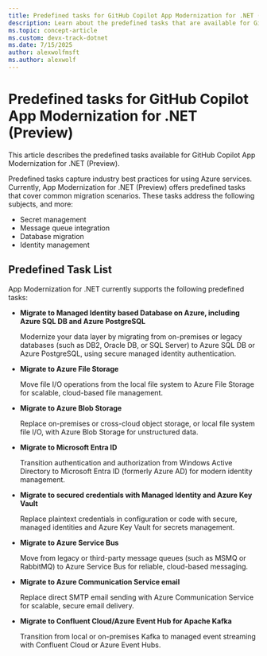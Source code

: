 ```yaml
---
title: Predefined tasks for GitHub Copilot App Modernization for .NET (Preview)
description: Learn about the predefined tasks that are available for GitHub Copilot App Modernization for .NET
ms.topic: concept-article
ms.custom: devx-track-dotnet
ms.date: 7/15/2025
author: alexwolfmsft
ms.author: alexwolf
---
```


# Predefined tasks for GitHub Copilot App Modernization for .NET (Preview)

This article describes the predefined tasks available for GitHub Copilot App Modernization for .NET (Preview).

Predefined tasks capture industry best practices for using Azure services. Currently, App Modernization for .NET (Preview) offers predefined tasks that cover common migration scenarios. These tasks address the following subjects, and more:

- Secret management
- Message queue integration
- Database migration
- Identity management

## Predefined Task List

App Modernization for .NET currently supports the following predefined tasks:

- **Migrate to Managed Identity based Database on Azure, including Azure SQL DB and Azure PostgreSQL**
  
  Modernize your data layer by migrating from on-premises or legacy databases (such as DB2, Oracle DB, or SQL Server) to Azure SQL DB or Azure PostgreSQL, using secure managed identity authentication.

- **Migrate to Azure File Storage**
  
  Move file I/O operations from the local file system to Azure File Storage for scalable, cloud-based file management.

- **Migrate to Azure Blob Storage**
  
  Replace on-premises or cross-cloud object storage, or local file system file I/O, with Azure Blob Storage for unstructured data.

- **Migrate to Microsoft Entra ID**
  
  Transition authentication and authorization from Windows Active Directory to Microsoft Entra ID (formerly Azure AD) for modern identity management.

- **Migrate to secured credentials with Managed Identity and Azure Key Vault**
  
  Replace plaintext credentials in configuration or code with secure, managed identities and Azure Key Vault for secrets management.

- **Migrate to Azure Service Bus**
  
  Move from legacy or third-party message queues (such as MSMQ or RabbitMQ) to Azure Service Bus for reliable, cloud-based messaging.

- **Migrate to Azure Communication Service email**
  
  Replace direct SMTP email sending with Azure Communication Service for scalable, secure email delivery.

- **Migrate to Confluent Cloud/Azure Event Hub for Apache Kafka**
  
  Transition from local or on-premises Kafka to managed event streaming with Confluent Cloud or Azure Event Hubs.
